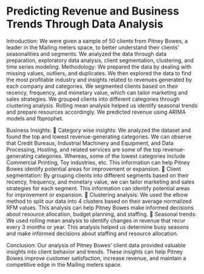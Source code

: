 # Predicting Revenue and Business Trends Through Data Analysis
Introduction:
We were given a sample of 50 clients from Pitney Bowes, a leader in the Mailing meters space, to better understand their clients’ seasonalities and segments. We analyzed the data through data preparation, exploratory data analysis, client segmentation, clustering, and time series modeling.
Methodology:
We prepared the data by dealing with missing values, outliers, and duplicates. We then explored the data to find the most profitable industry and insights related to revenues generated by each company and categories. We segmented clients based on their recency, frequency, and monetary value, which can tailor marketing and sales strategies. We grouped clients into different categories through clustering analysis. Rolling mean analysis helped us identify seasonal trends and prepare resources accordingly. We predicted revenue using ARIMA models and fbprophet.

Business Insights:
 Category wise insights: We analyzed the dataset and found the top and lowest revenue-generating categories. We can observe that Credit Bureaus, Industrial Machinery and Equipment, and Data Processing, Hosting, and related services are some of the top revenue-generating categories. Whereas, some of the lowest categories include Commercial Printing, Toy industries, etc. This information can help Pitney Bowes identify potential areas for improvement or expansion.
 Client segmentation: By grouping clients into different segments based on their recency, frequency, and monetary value, we can tailor marketing and sales strategies for each segment. This information can identify potential areas for improvement or expansion.
 Clustering analysis: We used the elbow method to split our data into 4 clusters based on their average normalized RFM values. This analysis can help Pitney Bowes make informed decisions about resource allocation, budget planning, and staffing.
 Seasonal trends: We used rolling mean analysis to identify changes in revenue that recur every 3 months or year. This analysis helped us determine busy seasons and make informed decisions about staffing and resource allocation.

Conclusion:
Our analysis of Pitney Bowes' client data provided valuable insights into client behavior and trends. These insights can help Pitney Bowes improve customer satisfaction, increase revenue, and maintain a competitive edge in the Mailing meters space.
